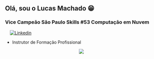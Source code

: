 ## Olá, sou o Lucas Machado 😁
###  Vice Campeão São Paulo Skills #53 Computação em Nuvem

&nbsp;
&nbsp;
[![Linkedin](https://img.shields.io/badge/LinkedIn-0077B5?style=for-the-badge&logo=linkedin&logoColor=white)](https://www.linkedin.com/in/lucas10/)
  - Instrutor de Formação Profissional
&nbsp;
&nbsp;

<p align="center">
  <a href="https://skillicons.dev">
    <img src="https://skillicons.dev/icons?i=aws,kubernetes,docker,flask,gcp,linux,nodejs,redis" />
  </a>
</p>
